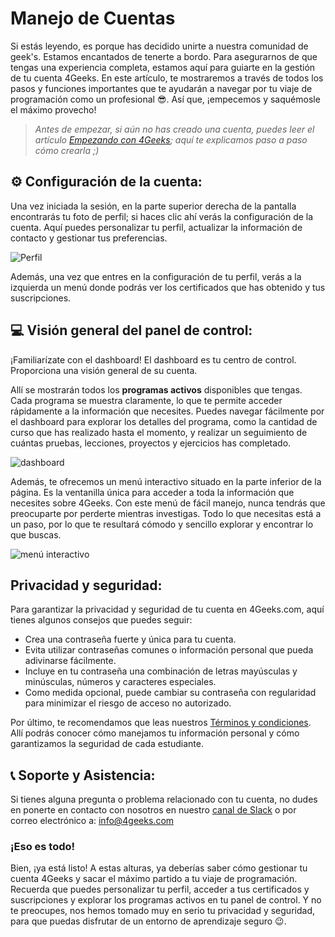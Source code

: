 # Manejo de Cuentas

Si estás leyendo, es porque has decidido unirte a nuestra comunidad de geek's. Estamos encantados de tenerte a bordo. Para asegurarnos de que tengas una experiencia completa, estamos aquí para guiarte en la gestión de tu cuenta 4Geeks. En este artículo, te mostraremos a través de todos los pasos y funciones importantes que te ayudarán a navegar por tu viaje de programación como un profesional 😎. Así que, ¡empecemos y saquémosle el máximo provecho!

> *Antes de empezar, si aún no has creado una cuenta, puedes leer el artículo [Empezando con 4Geeks](https://4geeks.com/es/docs/knowledge-base-4geeks/empezando-con-4geeks); aquí te explicamos paso a paso cómo crearla ;)*

## ⚙️ Configuración de la cuenta:

Una vez iniciada la sesión, en la parte superior derecha de la pantalla encontrarás tu foto de perfil; si haces clic ahí verás la configuración de la cuenta. Aquí puedes personalizar tu perfil, actualizar la información de contacto y gestionar tus preferencias.

![Perfil](https://breathecode.herokuapp.com/v1/media/file/profile-png?raw=true)

Además, una vez que entres en la configuración de tu perfil, verás a la izquierda un menú donde podrás ver los certificados que has obtenido y tus suscripciones.

## 💻 Visión general del panel de control:

¡Familiarízate con el dashboard! El dashboard es tu centro de control. Proporciona una visión general de su cuenta.

Allí se mostrarán todos los **programas activos** disponibles que tengas. Cada programa se muestra claramente, lo que te permite acceder rápidamente a la información que necesites. Puedes navegar fácilmente por el dashboard para explorar los detalles del programa, como la cantidad de curso que has realizado hasta el momento, y realizar un seguimiento de cuántas pruebas, lecciones, proyectos y ejercicios has completado.

![dashboard](https://breathecode.herokuapp.com/v1/media/file/dasboard-png?raw=true)

Además, te ofrecemos un menú interactivo situado en la parte inferior de la página. Es la ventanilla única para acceder a toda la información que necesites sobre 4Geeks. Con este menú de fácil manejo, nunca tendrás que preocuparte por perderte mientras investigas. Todo lo que necesitas está a un paso, por lo que te resultará cómodo y sencillo explorar y encontrar lo que buscas.

![menú interactivo](https://breathecode.herokuapp.com/v1/media/file/interactive-menu-png?raw=true)

## Privacidad y seguridad:

Para garantizar la privacidad y seguridad de tu cuenta en 4Geeks.com, aquí tienes algunos consejos que puedes seguir:
- Crea una contraseña fuerte y única para tu cuenta.
- Evita utilizar contraseñas comunes o información personal que pueda adivinarse fácilmente.
- Incluye en tu contraseña una combinación de letras mayúsculas y minúsculas, números y caracteres especiales.
- Como medida opcional, puede cambiar su contraseña con regularidad para minimizar el riesgo de acceso no autorizado.

Por último, te recomendamos que leas nuestros [Términos y condiciones](https://4geeks.com/es/terms-and-conditions). Allí podrás conocer cómo manejamos tu información personal y cómo garantizamos la seguridad de cada estudiante.

## 📞 Soporte y Asistencia:

Si tienes alguna pregunta o problema relacionado con tu cuenta, no dudes en ponerte en contacto con nosotros en nuestro [canal de Slack](https://4geeksacademy.slack.com/) o por correo electrónico a: [info@4geeks.com](mailto:info@4geeks.com)

### ¡Eso es todo!

Bien, ¡ya está listo! A estas alturas, ya deberías saber cómo gestionar tu cuenta 4Geeks y sacar el máximo partido a tu viaje de programación. Recuerda que puedes personalizar tu perfil, acceder a tus certificados y suscripciones y explorar los programas activos en tu panel de control. Y no te preocupes, nos hemos tomado muy en serio tu privacidad y seguridad, para que puedas disfrutar de un entorno de aprendizaje seguro 😉.
